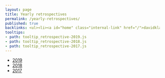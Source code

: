 ```yaml
---
layout: page
title: Yearly retrospectives
permalink: /yearly-retrospectives/
published: true
backlinks: <ul><li><a id="home" class="internal-link" href="/">davidklaing.com</a></li></ul>
tooltips: 
- path: tooltip_retrospective-2019.js
- path: tooltip_retrospective-2018.js
- path: tooltip_retrospective-2017.js
---
```


* <a id="retrospective-2019" class="internal-link" href="/retrospective-2019/">2019</a>
* <a id="retrospective-2018" class="internal-link" href="/retrospective-2018/">2018</a>
* <a id="retrospective-2017" class="internal-link" href="/retrospective-2017/">2017</a>